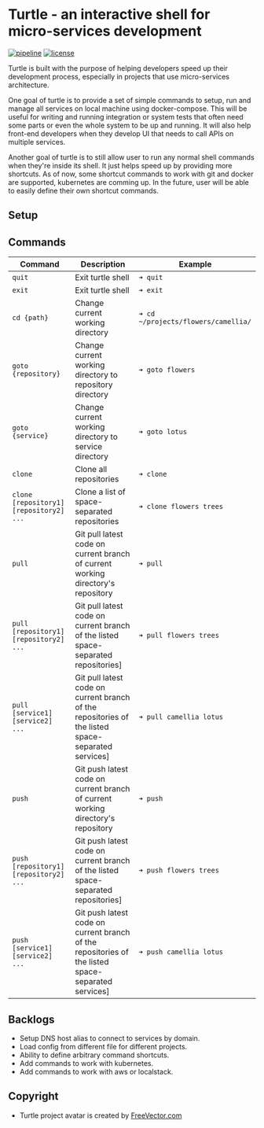 # Turtle - an interactive shell for micro-services development

[![pipeline](https://gitlab.com/phamlequang/turtle/badges/master/pipeline.svg)](https://gitlab.com/phamlequang/turtle/commits/master) [![license](https://img.shields.io/badge/license-MIT-green.svg)](https://gitlab.com/phamlequang/turtle/blob/master/LICENSE)

Turtle is built with the purpose of helping developers speed up their development process, especially in projects that use micro-services architecture.

One goal of turtle is to provide a set of simple commands to setup, run and manage all services on local machine using docker-compose. This will be useful for writing and running integration or system tests that often need some parts or even the whole system to be up and running. It will also help front-end developers when they develop UI that needs to call APIs on multiple services.

Another goal of turtle is to still allow user to run any normal shell commands when they're inside its shell. It just helps speed up by providing more shortcuts. As of now, some shortcut commands to work with git and docker are supported, kubernetes are comming up. In the future, user will be able to easily define their own shortcut commands.

## Setup

## Commands

Command | Description | Example
--------|-------------|--------
`quit`|Exit turtle shell|`➜ quit`
`exit`|Exit turtle shell|`➜ exit`
`cd {path}`|Change current working directory|`➜ cd ~/projects/flowers/camellia/`
`goto {repository}`|Change current working directory to repository directory|`➜ goto flowers`
`goto {service}`|Change current working directory to service directory|`➜ goto lotus`
`clone`|Clone all repositories|`➜ clone`
`clone [repository1] [repository2] ...`|Clone a list of space-separated repositories|`➜ clone flowers trees`
`pull`|Git pull latest code on current branch of current working directory's repository|`➜ pull`
`pull [repository1] [repository2] ...`|Git pull latest code on current branch of the listed space-separated repositories]|`➜ pull flowers trees`
`pull [service1] [service2] ...`|Git pull latest code on current branch of the repositories of the listed space-separated services]|`➜ pull camellia lotus`
`push`|Git push latest code on current branch of current working directory's repository|`➜ push`
`push [repository1] [repository2] ...`|Git push latest code on current branch of the listed space-separated repositories]|`➜ push flowers trees`
`push [service1] [service2] ...`|Git push latest code on current branch of the repositories of the listed space-separated services]|`➜ push camellia lotus`

## Backlogs

- Setup DNS host alias to connect to services by domain.
- Load config from different file for different projects.
- Ability to define arbitrary command shortcuts.
- Add commands to work with kubernetes.
- Add commands to work with aws or localstack.

## Copyright

- Turtle project avatar is created by [FreeVector.com](https://www.freevector.com/free-cartoon-turtle-vector-18447)
